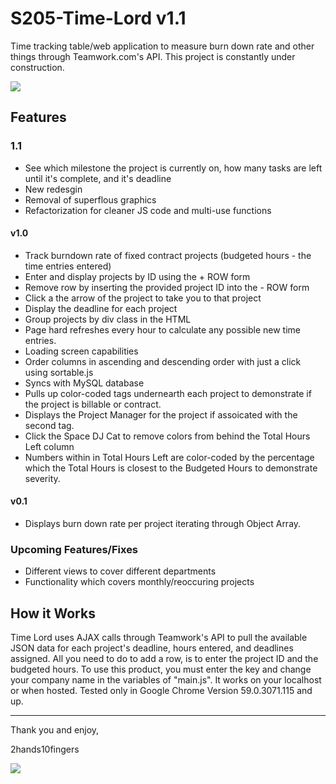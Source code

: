 # S205-Time-Lord v1.1
Time tracking table/web application to measure burn down rate and other things through Teamwork.com's API. This project is constantly under construction.


<img src="http://i.imgur.com/cNZwd3Y.png" />

## Features
### 1.1

- See which milestone the project is currently on, how many tasks are left until it's complete, and it's deadline
- New redesgin
- Removal of superflous graphics
- Refactorization for cleaner JS code and multi-use functions


#### v1.0
- Track burndown rate of fixed contract projects (budgeted hours - the time entries entered)
- Enter and display projects by ID using the + ROW form
- Remove row by inserting the provided project ID into the - ROW form
- Click a the arrow of the project to take you to that project
- Display the deadline for each project
- Group projects by div class in the HTML
- Page hard refreshes every hour to calculate any possible new time entries.
- Loading screen capabilities
- Order columns in ascending and descending order with just a click using sortable.js
- Syncs with MySQL database
- Pulls up color-coded tags undernearth each project to demonstrate if the project is billable or contract.
- Displays the Project Manager for the project if assoicated with the second tag.
- Click the Space DJ Cat to remove colors from behind the Total Hours Left column
- Numbers within in Total Hours Left are color-coded by the percentage which the Total Hours is closest to the Budgeted Hours to demonstrate severity.

#### v0.1
 - Displays burn down rate per project iterating through Object Array.
  
### Upcoming Features/Fixes
- Different views to cover different departments
- Functionality which covers monthly/reoccuring projects

## How it Works

Time Lord uses AJAX calls through Teamwork's API to pull the available JSON data for each project's deadline, hours entered, and deadlines assigned. All you need to do to add a row, is to enter the project ID and the budgeted hours. To use this product, you must enter the key and change your company name in the variables of "main.js". It works on your localhost or when hosted. Tested only in Google Chrome Version 59.0.3071.115 and up.

-----
Thank you and enjoy,

2hands10fingers

<img src="http://square205.com/wp-content/themes/square205/images/logo-secondary.png" />
